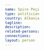 ```yaml
---
name: Spiro Peçi
type: politician
country: Albania
tagline:
description:
related-persons:
connections:
layout: person
---
```

